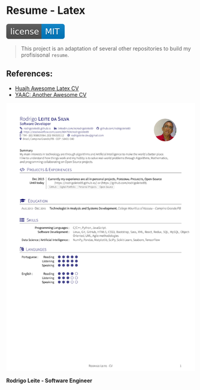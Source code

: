 # Resume - Latex  
  
[![License MIT](res/license-MIT-blue.svg)](LICENSE.md)  
  
> This project is an adaptation of several other repositories to build my profisisonal `resume`.  
  
## References:  
  
 - [Huajh Awesome Latex CV](https://github.com/huajh/awesome-latex-cv)  
 - [YAAC: Another Awesome CV](https://github.com/darwiin/yaac-another-awesome-cv)  
  
![resume](res/Resume-ENG-.jpg)  
  
<strong>Rodrigo Leite - Software Engineer</strong>

